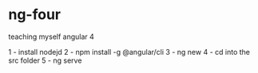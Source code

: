 # ng-four
teaching myself angular 4

1 - install nodejd
2 - npm install -g @angular/cli
3 - ng new <app name>
4 - cd into the src folder
5 - ng serve
